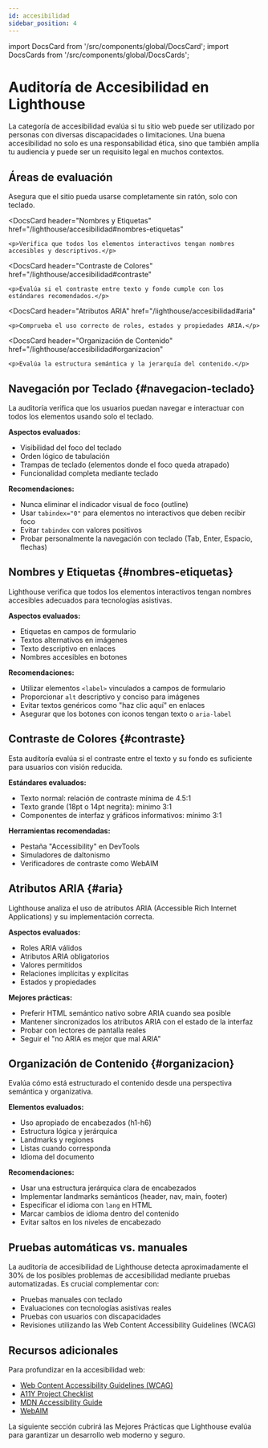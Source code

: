 ```yaml
---
id: accesibilidad
sidebar_position: 4
---
```


import DocsCard from '/src/components/global/DocsCard';
import DocsCards from '/src/components/global/DocsCards';

# Auditoría de Accesibilidad en Lighthouse

La categoría de accesibilidad evalúa si tu sitio web puede ser utilizado por personas con diversas discapacidades o limitaciones. Una buena accesibilidad no solo es una responsabilidad ética, sino que también amplía tu audiencia y puede ser un requisito legal en muchos contextos.

## Áreas de evaluación

<DocsCards>
  <DocsCard
    header="Navegación por Teclado"
    href="/lighthouse/accesibilidad#navegacion-teclado"
  >
    <p>Asegura que el sitio pueda usarse completamente sin ratón, solo con teclado.</p>
  </DocsCard>
  
  <DocsCard
    header="Nombres y Etiquetas"
    href="/lighthouse/accesibilidad#nombres-etiquetas"
  >
    <p>Verifica que todos los elementos interactivos tengan nombres accesibles y descriptivos.</p>
  </DocsCard>
  
  <DocsCard
    header="Contraste de Colores"
    href="/lighthouse/accesibilidad#contraste"
  >
    <p>Evalúa si el contraste entre texto y fondo cumple con los estándares recomendados.</p>
  </DocsCard>
  
  <DocsCard
    header="Atributos ARIA"
    href="/lighthouse/accesibilidad#aria"
  >
    <p>Comprueba el uso correcto de roles, estados y propiedades ARIA.</p>
  </DocsCard>

  <DocsCard
    header="Organización de Contenido"
    href="/lighthouse/accesibilidad#organizacion"
  >
    <p>Evalúa la estructura semántica y la jerarquía del contenido.</p>
  </DocsCard>
</DocsCards>

## Navegación por Teclado {#navegacion-teclado}

La auditoría verifica que los usuarios puedan navegar e interactuar con todos los elementos usando solo el teclado.

**Aspectos evaluados:**
- Visibilidad del foco del teclado
- Orden lógico de tabulación
- Trampas de teclado (elementos donde el foco queda atrapado)
- Funcionalidad completa mediante teclado

**Recomendaciones:**
- Nunca eliminar el indicador visual de foco (outline)
- Usar `tabindex="0"` para elementos no interactivos que deben recibir foco
- Evitar `tabindex` con valores positivos
- Probar personalmente la navegación con teclado (Tab, Enter, Espacio, flechas)

## Nombres y Etiquetas {#nombres-etiquetas}

Lighthouse verifica que todos los elementos interactivos tengan nombres accesibles adecuados para tecnologías asistivas.

**Aspectos evaluados:**
- Etiquetas en campos de formulario
- Textos alternativos en imágenes
- Texto descriptivo en enlaces
- Nombres accesibles en botones

**Recomendaciones:**
- Utilizar elementos `<label>` vinculados a campos de formulario
- Proporcionar `alt` descriptivo y conciso para imágenes
- Evitar textos genéricos como "haz clic aquí" en enlaces
- Asegurar que los botones con iconos tengan texto o `aria-label`

## Contraste de Colores {#contraste}

Esta auditoría evalúa si el contraste entre el texto y su fondo es suficiente para usuarios con visión reducida.

**Estándares evaluados:**
- Texto normal: relación de contraste mínima de 4.5:1
- Texto grande (18pt o 14pt negrita): mínimo 3:1
- Componentes de interfaz y gráficos informativos: mínimo 3:1

**Herramientas recomendadas:**
- Pestaña "Accessibility" en DevTools
- Simuladores de daltonismo
- Verificadores de contraste como WebAIM

## Atributos ARIA {#aria}

Lighthouse analiza el uso de atributos ARIA (Accessible Rich Internet Applications) y su implementación correcta.

**Aspectos evaluados:**
- Roles ARIA válidos
- Atributos ARIA obligatorios
- Valores permitidos
- Relaciones implícitas y explícitas
- Estados y propiedades

**Mejores prácticas:**
- Preferir HTML semántico nativo sobre ARIA cuando sea posible
- Mantener sincronizados los atributos ARIA con el estado de la interfaz
- Probar con lectores de pantalla reales
- Seguir el "no ARIA es mejor que mal ARIA"

## Organización de Contenido {#organizacion}

Evalúa cómo está estructurado el contenido desde una perspectiva semántica y organizativa.

**Elementos evaluados:**
- Uso apropiado de encabezados (h1-h6)
- Estructura lógica y jerárquica
- Landmarks y regiones
- Listas cuando corresponda
- Idioma del documento

**Recomendaciones:**
- Usar una estructura jerárquica clara de encabezados
- Implementar landmarks semánticos (header, nav, main, footer)
- Especificar el idioma con `lang` en HTML
- Marcar cambios de idioma dentro del contenido
- Evitar saltos en los niveles de encabezado

## Pruebas automáticas vs. manuales

La auditoría de accesibilidad de Lighthouse detecta aproximadamente el 30% de los posibles problemas de accesibilidad mediante pruebas automatizadas. Es crucial complementar con:

- Pruebas manuales con teclado
- Evaluaciones con tecnologías asistivas reales
- Pruebas con usuarios con discapacidades
- Revisiones utilizando las Web Content Accessibility Guidelines (WCAG)

## Recursos adicionales

Para profundizar en la accesibilidad web:

- [Web Content Accessibility Guidelines (WCAG)](https://www.w3.org/WAI/standards-guidelines/wcag/)
- [A11Y Project Checklist](https://www.a11yproject.com/checklist/)
- [MDN Accessibility Guide](https://developer.mozilla.org/es/docs/Web/Accessibility)
- [WebAIM](https://webaim.org/)

La siguiente sección cubrirá las Mejores Prácticas que Lighthouse evalúa para garantizar un desarrollo web moderno y seguro.
